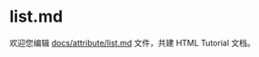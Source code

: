 list.md
===

欢迎您编辑 <a target="__blank" href="https://github.com/jaywcjlove/html-tutorial/blob/master/docs/attribute/list.md">docs/attribute/list.md</a> 文件，共建 HTML Tutorial 文档。